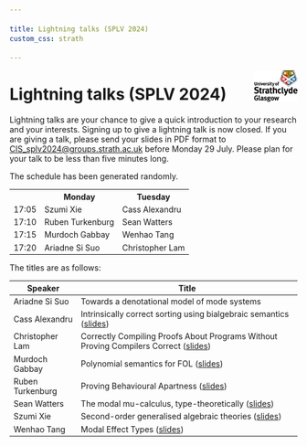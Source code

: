 ```yaml
---

title: Lightning talks (SPLV 2024)
custom_css: strath

---
```


<img src="assets/strath_fullcolour.jpg" style="float:right; max-width:15%" alt="University of Strathclyde logo" />

# Lightning talks (SPLV 2024)

Lightning talks are your chance to give a quick introduction to your research and your interests. Signing up to give a lightning talk is now closed. If you are giving a talk, please send your slides in PDF format to <CIS_splv2024@groups.strath.ac.uk> before Monday 29 July. Please plan for your talk to be less than five minutes long.

The schedule has been generated randomly.

<div class="schedule">
 <table>
  <tr>
    <th class="time"></th>
    <th class="weekday">Monday</th>
    <th class="weekday">Tuesday</th>
  </tr>
  <tr>
    <td class="time">17:05</td>
    <td class="lightning-schedule-a">Szumi Xie</td>
    <td class="lightning-schedule-b">Cass Alexandru</td>
  </tr>
  <tr>
    <td class="time">17:10</td>
    <td class="lightning-schedule-b">Ruben Turkenburg</td>
    <td class="lightning-schedule-a">Sean Watters</td>
  </tr>
  <tr>
    <td class="time">17:15</td>
    <td class="lightning-schedule-a">Murdoch Gabbay</td>
    <td class="lightning-schedule-b">Wenhao Tang</td>
  </tr>
  <tr>
    <td class="time">17:20</td>
    <td class="lightning-schedule-b">Ariadne Si Suo</td>
    <td class="lightning-schedule-a">Christopher Lam</td>
  </tr>
</table>
</div>

The titles are as follows:

| Speaker          | Title                                                                       |
| ---------------- | --------------------------------------------------------------------------- |
| Ariadne Si Suo   | Towards a denotational model of mode systems                                |
| Cass Alexandru   | Intrinsically correct sorting using bialgebraic semantics ([slides](assets/lightning/monday/alexandru.pdf)) |
| Christopher Lam  | Correctly Compiling Proofs About Programs Without Proving Compilers Correct ([slides](assets/lightning/monday/lam.pdf)) |
| Murdoch Gabbay   | Polynomial semantics for FOL ([slides](assets/lightning/monday/gabbay.pdf)) |
| Ruben Turkenburg | Proving Behavioural Apartness ([slides](assets/lightning/monday/turkenburg.pdf)) |
| Sean Watters     | The modal mu-calculus, type-theoretically ([slides](assets/lightning/monday/watters.pdf)) |
| Szumi Xie        | Second-order generalised algebraic theories ([slides](assets/lightning/monday/xie.pdf)) |
| Wenhao Tang      | Modal Effect Types ([slides](assets/lightning/monday/tang.pdf)) |
